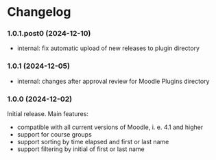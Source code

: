 # Changelog

### 1.0.1.post0 (2024-12-10)

- internal: fix automatic upload of new releases to plugin directory

### 1.0.1 (2024-12-05)

- internal: changes after approval review for Moodle Plugins directory

### 1.0.0 (2024-12-02)

Initial release. Main features:

- compatible with all current versions of Moodle, i. e. 4.1 and higher
- support for course groups
- support sorting by time elapsed and first or last name
- support filtering by initial of first or last name

